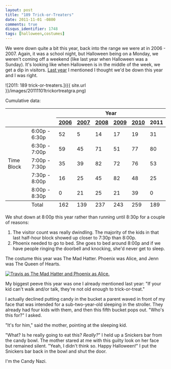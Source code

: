 ```yaml
---
layout: post
title: "189 Trick-or-Treaters"
date: 2011-11-01 -0800
comments: true
disqus_identifier: 1748
tags: [halloween,costumes]
---
```

We were down quite a bit this year, back into the range we were at in
2006 - 2007. Again, it was a school night, but Halloween being on a
Monday, we weren't coming off a weekend (like last year when Halloween
was a Sunday). It's looking like when Halloween is in the middle of the
week, we get a dip in visitors. [Last
year](/archive/2010/11/01/259-trick-or-treaters.aspx) I mentioned I
thought we'd be down this year and I was right.

![2011: 189
trick-or-treaters.]({{ site.url }}/images/20111101trickortreatgra.png)

Cumulative data:

<!--markdownlint-disable MD033 -->
<table>
    <thead>
        <tr>
            <th colspan="2" rowspan="2">&nbsp;</th>
            <th colspan="6">Year</th>
        </tr>
        <tr>
            <th><a href="/archive/2006/11/01/162-trick-or-treaters.aspx">2006</a></th>
            <th><a href="/archive/2007/11/01/139-trick-or-treaters.aspx">2007</th>
            <th><a href="/archive/2008/11/03/237-trick-or-treaters.aspx">2008</th>
            <th><a href="/archive/2009/11/03/243-trick-or-treaters.aspx">2009</a></th>
            <th><a href="/archive/2010/11/01/259-trick-or-treaters.aspx">2010</a></th>
            <th>2011</th>
        </tr>
    </thead>
    <tbody>
        <tr>
            <td rowspan="5">Time Block</td>
            <td>6:00p - 6:30p</td>
            <td>52</td>
            <td>5</td>
            <td>14</td>
            <td>17</td>
            <td>19</td>
            <td>31</td>
        </tr>
        <tr>
            <td>6:30p - 7:00p</td>
            <td>59</td>
            <td>45</td>
            <td>71</td>
            <td>51</td>
            <td>77</td>
            <td>80</td>
        </tr>
        <tr>
            <td>7:00p - 7:30p</td>
            <td>35</td>
            <td>39</td>
            <td>82</td>
            <td>72</td>
            <td>76</td>
            <td>53</td>
        </tr>
        <tr>
            <td>7:30p - 8:00p</td>
            <td>16</td>
            <td>25</td>
            <td>45</td>
            <td>82</td>
            <td>48</td>
            <td>25</td>
        </tr>
        <tr>
            <td>8:00p - 8:30p</td>
            <td>0</td>
            <td>21</td>
            <td>25</td>
            <td>21</td>
            <td>39</td>
            <td>0</td>
        </tr>
    </tbody>
    <tfoot>
        <tr>
            <td>&nbsp;</td>
            <td>Total</td>
            <td>162</td>
            <td>139</td>
            <td>237</td>
            <td>243</td>
            <td>259</td>
            <td>189</td>
        </tr>
    </tfoot>
</table>
<!--markdownlint-enable MD033 -->

We shut down at 8:00p this year rather than running until 8:30p for a
couple of reasons:

1. The visitor count was really dwindling. The majority of the kids in
    that last half-hour block showed up closer to 7:30p than 8:00p.
2. Phoenix needed to go to bed. She goes to bed around 8:00p and if we
    have people ringing the doorbell and knocking, she'd never get to
    sleep.

The costume this year was The Mad Hatter. Phoenix was Alice, and Jenn
was The Queen of Hearts.

[![Travis as The Mad Hatter and Phoenix as
Alice.](https://lh3.googleusercontent.com/-KE8yQXjdEg4/Tq9LlSI2V_I/AAAAAAAAE-Q/nk6Fb8OIP9c/s288/11%252520-%2525201.jpg)](https://picasaweb.google.com/lh/photo/n2JyqLsPmlyZQ0HikbDr8g?feat=embedwebsite)

My biggest peeve this year was one I already mentioned last year: "If
your kid can't walk and/or talk, they're not old enough to
trick-or-treat."

I actually declined putting candy in the bucket a parent waved in front
of my face that was intended for a sub-two-year-old sleeping in the
stroller. They already had four kids with them, and then this fifth
bucket pops out. "Who's this for?" I asked.

"It's for him," said the mother, pointing at the sleeping kid.

"What? Is he really going to eat this? *Really?*" I held up a Snickers
bar from the candy bowl. The mother stared at me with this guilty look
on her face but remained silent. "Yeah, I didn't think so. Happy
Halloween!" I put the Snickers bar back in the bowl and shut the door.

I'm the Candy Nazi.
